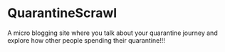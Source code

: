 
# QuarantineScrawl
A micro blogging site where you talk about your quarantine journey and explore how other people spending their quarantine!!!
